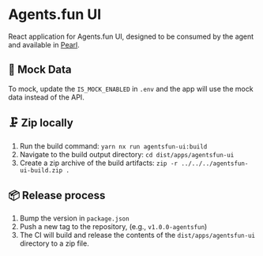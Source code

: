 # Agents.fun UI

React application for Agents.fun UI, designed to be consumed by the agent and available in [Pearl](https://github.com/valory-xyz/olas-operate-app).

## 🧪 Mock Data
To mock, update the `IS_MOCK_ENABLED` in `.env` and the app will use the mock data instead of the API. 

## 🗜️ Zip locally

1. Run the build command: `yarn nx run agentsfun-ui:build`
2. Navigate to the build output directory: `cd dist/apps/agentsfun-ui`
3. Create a zip archive of the build artifacts: `zip -r ../../../agentsfun-ui-build.zip .`

## 📦 Release process

1. Bump the version in `package.json`
2. Push a new tag to the repository, (e.g., `v1.0.0-agentsfun`)
3. The CI will build and release the contents of the `dist/apps/agentsfun-ui` directory to a zip file.
